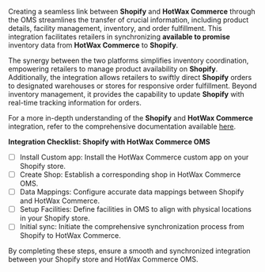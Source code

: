Creating a seamless link between **Shopify** and **HotWax Commerce** through the OMS streamlines the transfer of crucial information, including product details, facility management, inventory, and order fulfillment. This integration facilitates retailers in synchronizing **available to promise** inventory data from **HotWax Commerce** to **Shopify**.

The synergy between the two platforms simplifies inventory coordination, empowering retailers to manage product availability on **Shopify**. Additionally, the integration allows retailers to swiftly direct **Shopify** orders to designated warehouses or stores for responsive order fulfillment. Beyond inventory management, it provides the capability to update **Shopify** with real-time tracking information for orders.

For a more in-depth understanding of the **Shopify** and **HotWax Commerce** integration, refer to the comprehensive documentation available [here](https://docs.hotwax.co/integration-resources-1/).


**Integration Checklist: Shopify with HotWax Commerce OMS**

- [ ] Install Custom app: Install the HotWax Commerce custom app on your Shopify store.
- [ ] Create Shop: Establish a corresponding shop in HotWax Commerce OMS.
- [ ] Data Mappings: Configure accurate data mappings between Shopify and HotWax Commerce.
- [ ] Setup Facilities: Define facilities in OMS to align with physical locations in your Shopify store.
- [ ] Initial sync: Initiate the comprehensive synchronization process from Shopify to HotWax Commerce.

By completing these steps, ensure a smooth and synchronized integration between your Shopify store and HotWax Commerce OMS.
